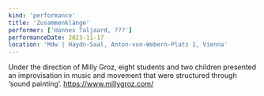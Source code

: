 ```yaml
---
kind: 'performance'
title: 'Zusammenklänge'
performer: ['Hannes Taljaard, ???']
performanceDate: 2023-11-17
location: 'Mdw | Haydn-Saal, Anton-von-Webern-Platz 1, Vienna'
---
```

Under the direction of Milly Groz, eight students and two children presented an improvisation in music and movement that were structured through ‘sound painting’. 
https://www.millygroz.com/